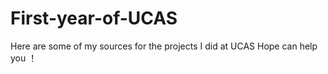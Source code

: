 # First-year-of-UCAS
Here are some of my sources for the projects I did at UCAS
Hope can help you ！

